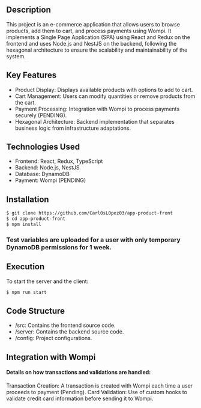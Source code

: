## Description

This project is an e-commerce application that allows users to browse products, add them to cart, and process payments using Wompi. It implements a Single Page Application (SPA) using React and Redux on the frontend and uses Node.js and NestJS on the backend, following the hexagonal architecture to ensure the scalability and maintainability of the system.

## Key Features

* Product Display: Displays available products with options to add to cart.
* Cart Management: Users can modify quantities or remove products from the cart.
* Payment Processing: Integration with Wompi to process payments securely (PENDING).
* Hexagonal Architecture: Backend implementation that separates business logic from infrastructure adaptations.

## Technologies Used

- Frontend: React, Redux, TypeScript
- Backend: Node.js, NestJS
- Database: DynamoDB
- Payment: Wompi (PENDING)


## Installation

```bash
$ git clone https://github.com/Carl0sL0pez03/app-product-front
$ cd app-product-front
$ npm install
```
###  Test variables are uploaded for a user with only temporary DynamoDB permissions for 1 week.

## Execution

To start the server and the client:

```bash
$ npm run start
```

## Code Structure

* /src: Contains the frontend source code.
* /server: Contains the backend source code.
* /config: Project configurations.

## Integration with Wompi
#### Details on how transactions and validations are handled:

Transaction Creation: A transaction is created with Wompi each time a user proceeds to payment (Pending).
Card Validation: Use of custom hooks to validate credit card information before sending it to Wompi.
